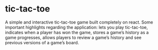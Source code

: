 # tic-tac-toe
A simple and interactive tic-tac-toe game built completely on react. Some important highlights regarding the application: lets you play tic-tac-toe, indicates when a player has won the game, stores a game’s history as a game progresses, allows players to review a game’s history and see previous versions of a game’s board.
